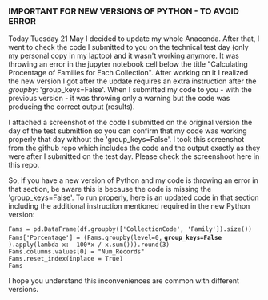 ### IMPORTANT FOR NEW VERSIONS OF PYTHON - TO AVOID ERROR

Today Tuesday 21 May I decided to update my whole Anaconda. After that, I went to check the code I submitted to you on the technical test day (only my personal copy in my laptop) 
and it wasn't working anymore. It was throwing an error in the jupyter notebook cell below the title "Calculating Procentage of Families for Each Collection". After working on it 
I realized the new version I got after the update requires an extra instruction after the *groupby*: 'group_keys=False'. When I submitted my code to you - with the previous 
version - it was throwing only a warning but the code was producing the correct output (results).

I attached a screenshot of the code I submitted on the original version the day of the test submittion so you can confirm that my code was working properly that day without the 
'group_keys=False'. I took this screenshot from the github repo which includes the code and the output exactly as they were after I submitted on the test day. Please check the 
screenshoot here in this repo.

So, if you have a new version of Python and my code is throwing an error in that section, be aware this is because the code is missing the 'group_keys=False'. To run properly, here is 
an updated code in that section including the additional instruction mentioned required in the new Python version:


`Fams = pd.DataFrame(df.groupby(['CollectionCode', 'Family']).size())`\
`Fams['Porcentage'] = (Fams.groupby(level=0,` **`group_keys=False`** `).apply(lambda x:  100*x / x.sum())).round(3)`\
`Fams.columns.values[0] = "Num_Records" `\
`Fams.reset_index(inplace = True)`\
`Fams`


I hope you understand this inconveniences are common with different versions.
